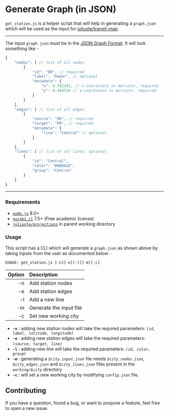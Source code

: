 # Generate Graph (in JSON)

`get_station.js` is a helper script that will help in generating a `graph.json` which will be used as the input for [juliuste/transit-map](https://github.com/juliuste/transit-map).

---
The input `graph.json` must be in the [JSON Graph Format](http://jsongraphformat.info/). It will look something like -
```js
{
    "nodes": [ // list of all nodes
        {
            "id": "DR", // required
            "label": "Dadar", // optional
            "metadata": {
                "x": 0.702342, // x-coordinate in mercator, required
                "y": 0.444534 // y-coordinate in mercator, required
            }
        }
    ],
    "edges": [ // list of all edges
        {
            "source": "DR", // required
            "target": "PR", // required
            "metadata": {
                "line": "Central" // optional
            }
        }
    ],
    "lines": [ // list of all lines, optional
        {
            "id": "Central",
            "color": "#ABDA1E",
            "group": "Central"
        }
    ]
}
```
---

### Requirements
* [`node.js`](https://nodejs.org) 8.0+
* [`gurobi_cl`](https://gurobi.com) 7.5+ (Free academic license)
* [`juliuste/projections`](https://github.com/juliuste/projections) in parent working directory

### Usage
This script has a CLI which will generate a `graph.json` as shown above by taking inputs from the user as documented below -

```
USAGE: get_station.js [-n][-e][-l][-m][-c]
```
Option | Description
------:|:------------------------
|-n    | Add station nodes      |
|-e    | Add station edges      |
|-l    | Add a new line         |
|-m    | Generate the input file|
|-c    | Set new working city   |

* **`-n`** : adding new station nodes will take the required parameters:
*`(id, label, latitude, longitude)`*
* **`-e`** : adding new station edges will take the required parameters:
*`(source, target, line)`*
* **`-l`** : adding new line will take the required parameters:
*`(id, color, group)`*
* **`-m`** : generating a *`$city.input.json`* file needs *`$city_nodes.json`*, *`$city_edges.json`* and *`$city_lines.json`* files present in the *`working/$city`* directory
* **`-c`** : will set a new working city by modifying *`config.json`* file.

## Contributing
If you have a question, found a bug, or want to propose a feature, feel free to open a new issue.